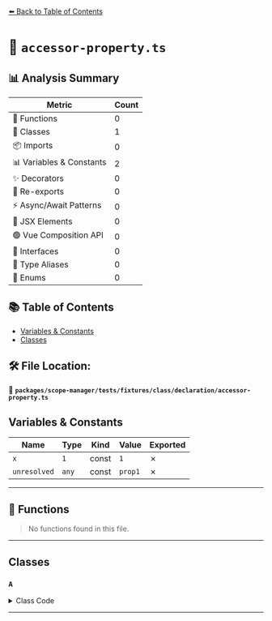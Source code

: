 [⬅️ Back to Table of Contents](../../../../../../index.md)

# 📄 `accessor-property.ts`

## 📊 Analysis Summary

| Metric | Count |
|--------|-------|
| 🔧 Functions | 0 |
| 🧱 Classes | 1 |
| 📦 Imports | 0 |
| 📊 Variables & Constants | 2 |
| ✨ Decorators | 0 |
| 🔄 Re-exports | 0 |
| ⚡ Async/Await Patterns | 0 |
| 💠 JSX Elements | 0 |
| 🟢 Vue Composition API | 0 |
| 📐 Interfaces | 0 |
| 📑 Type Aliases | 0 |
| 🎯 Enums | 0 |

## 📚 Table of Contents

- [Variables & Constants](#variables-constants)
- [Classes](#classes)

## 🛠️ File Location:
📂 **`packages/scope-manager/tests/fixtures/class/declaration/accessor-property.ts`**

## Variables & Constants

| Name | Type | Kind | Value | Exported |
|------|------|------|-------|----------|
| `x` | `1` | const | `1` | ✗ |
| `unresolved` | `any` | const | `prop1` | ✗ |


---

## 🔧 Functions

> No functions found in this file.


---

## Classes

### `A`

<details><summary>Class Code</summary>

```ts
class A {
  prop1 = 1;
  prop2 = x;
}
```
</details>


---